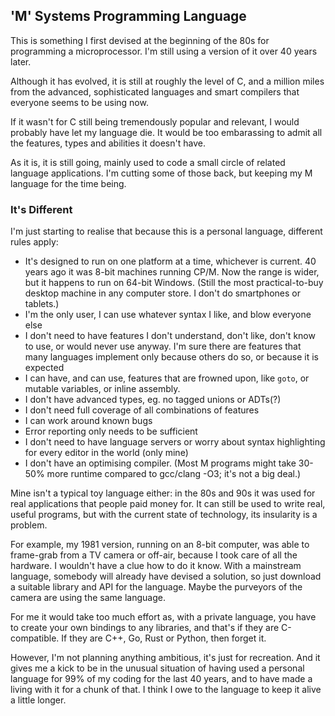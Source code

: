 ## 'M' Systems Programming Language

This is something I first devised at the beginning of the 80s for programming a microprocessor. I'm still using a version of it over 40 years later.

Although it has evolved, it is still at roughly the level of C, and a million miles from the advanced, sophisticated languages and smart compilers that everyone seems to be using now.

If it wasn't for C still being tremendously popular and relevant, I would probably have let my language die. It would be too embarassing to admit all the features, types and abilities it doesn't have.

As it is, it is still going, mainly used to code a small circle of related language applications. I'm cutting some of those back, but keeping my M language for the time being.

### It's Different

I'm just starting to realise that because this is a personal language, different rules apply:

* It's designed to run on one platform at a time, whichever is current. 40 years ago it was 8-bit machines running CP/M. Now the range is wider, but it happens to run on 64-bit Windows. (Still the most practical-to-buy desktop machine in any computer store. I don't do smartphones or tablets.)
* I'm the only user, I can use whatever syntax I like, and blow everyone else
* I don't need to have features I don't understand, don't like, don't know to use, or would never use anyway. I'm sure there are features that many languages implement only because others do so, or because it is expected
* I can have, and can use, features that are frowned upon, like `goto`, or mutable variables, or inline assembly.
* I don't have advanced types, eg. no tagged unions or ADTs(?)
* I don't need full coverage of all combinations of features
* I can work around known bugs
* Error reporting only needs to be sufficient
* I don't need to have language servers or worry about syntax highlighting for every editor in the world (only mine)
* I don't have an optimising compiler. (Most M programs might take 30-50% more runtime compared to gcc/clang -O3; it's not a big deal.)

Mine isn't a typical toy language either: in the 80s and 90s it was used for real applications that people paid money for. It can still be used to write real, useful programs, but with the current state of technology, its insularity is a problem.

For example, my 1981 version, running on an 8-bit computer, was able to frame-grab from a TV camera or off-air, because I took care of all the hardware. I wouldn't have a clue how to do it know. With a mainstream language, somebody will already have devised a solution, so just download a suitable library and API for the language. Maybe the purveyors of the camera are using the same language.

For me it would take too much effort as, with a private language, you have to create your own bindings to any libraries, and that's if they are C-compatible. If they are C++, Go, Rust or Python, then forget it.

However, I'm not planning anything ambitious, it's just for recreation. And it gives me a kick to be in the unusual situation of having used a personal language for 99% of my coding for the last 40 years, and to have made a living with it for a chunk of that. I think I owe to the language to keep it alive a little longer.






